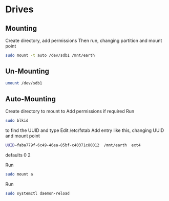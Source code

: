 # Drives

## Mounting
Create directory, add permissions
Then run, changing partition and mount point
```sh
sudo mount -t auto /dev/sdb1 /mnt/earth
```
## Un-Mounting
```sh
umount /dev/sdb1
```
## Auto-Mounting
Create directory to mount to
Add permissions if required
Run 
```sh
sudo blkid
```
to find the UUID and type
Edit /etc/fstab 
Add entry like this, changing UUID and mount point
```sh
UUID=faba779f-6c49-46ea-85bf-c40371c80012  /mnt/earth  ext4
```
defaults 0 2

Run 
```sh
sudo mount a
```
Run 
```sh
sudo systemctl daemon-reload
```